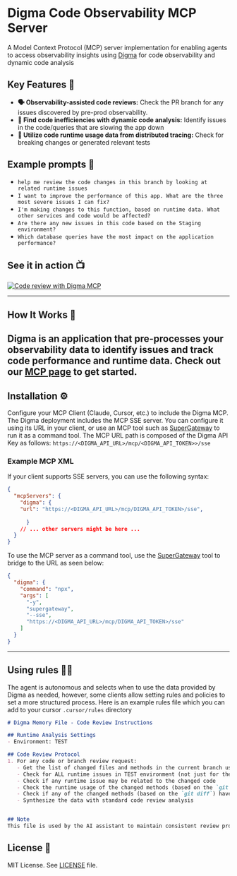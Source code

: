# Digma Code Observability MCP Server

A Model Context Protocol (MCP) server implementation for enabling agents to access observability insights using [Digma](https://digma.ai) for code observability and dynamic code analysis

## Key Features 🚀

*   **🗣️ Observability-assisted code reviews:** Check the PR branch for any issues discovered by pre-prod observability.
*   **🔎 Find code inefficiencies with dynamic code analysis:** Identify issues in the code/queries that are slowing the app down
*   **🔭 Utilize code runtime usage data from distributed tracing:** Check for breaking changes or generated relevant tests

## Example prompts 💬 

* `help me review the code changes in this branch by looking at related runtime issues`
* `I want to improve the performance of this app. What are the three most severe issues I can fix?`
* `I'm making changes to this function, based on runtime data. What other services and code would be affected?`
* `Are there any new issues in this code based on the Staging environment?`
* `Which database queries have the most impact on the application performance?`

## See it in action 📺 

[![Code review with Digma MCP](https://img.youtube.com/vi/bFv-ptGvLo8/0.jpg)](https://www.youtube.com/watch?v=bFv-ptGvLo8)


---

## How It Works 🔧

Digma is an application that pre-processes your observability data to identify issues and track code performance and runtime data. 
Check out our [MCP page](https://digma.ai/mcp/) to get started.
---

## Installation ⚙️

Configure your MCP Client (Claude, Cursor, etc.) to include the Digma MCP.
The Digma deployment includes the MCP SSE server. You can configure it using its URL in your client, or use an MCP tool such as [SuperGateway](https://github.com/supercorp-ai/supergateway) to run it as a command tool. 
The MCP URL path is composed of the Digma API Key as follows:
`https://<DIGMA_API_URL>/mcp/<DIGMA_API_TOKEN>>/sse`

### Example MCP XML 

If your client supports SSE servers, you can use the following syntax:

  ```json
  {
    "mcpServers": {
      "digma": {
      "url": "https://<DIGMA_API_URL>/mcp/DIGMA_API_TOKEN>/sse",
     
        }
      // ... other servers might be here ...
    }
  }
```

To use the MCP server as a command tool, use the [SuperGateway](https://github.com/supercorp-ai/supergateway) tool to bridge to the URL as seen below:

  ```json
  {
    "digma": {
      "command": "npx",
      "args": [
        "-y",
        "supergateway",
        "--sse",
        "https://<DIGMA_API_URL>/mcp/DIGMA_API_TOKEN>/sse"
      ]
    }
  }
```

---

## Using rules 👨‍💼

The agent is autonomous and selects when to use the data provided by Digma as needed, however, some clients allow setting rules and policies to set a more structured process.
Here is an example rules file which you can add to your cursor `.cursor/rules` directory
```markdown
# Digma Memory File - Code Review Instructions

## Runtime Analysis Settings
- Environment: TEST

## Code Review Protocol
1. For any code or branch review request:
   - Get the list of changed files and methods in the current branch using `git diff`
   - Check for ALL runtime issues in TEST environment (not just for the method in context)
   - Check if any runtime issue may be related to the changed code
   - Check the runtime usage of the changed methods (based on the `git diff`)
   - Check if any of the changed methods (based on the `git diff`) have a high risk based on their performance impact 
   - Synthesize the data with standard code review analysis


## Note
This file is used by the AI assistant to maintain consistent review protocols across sessions. 
```



## License 📜

MIT License. See [LICENSE](https://www.google.com/url?sa=E&q=https%3A%2F%2Fgithub.com%2Fjustinpbarnett%2Funity-mcp%2Fblob%2Fmaster%2FLICENSE) file.

